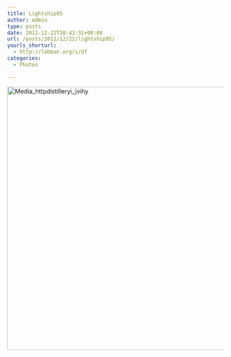 ```yaml
---
title: Lightship95
author: admin
type: posts
date: 2011-12-22T10:43:31+00:00
url: /posts/2011/12/22/lightship95/
yourls_shorturl:
  - http://lobban.org/i/df
categories:
  - Photos

---
```

<div class='posterous_autopost'>
  <a href="http://instagr.am/p/aqtAC/"></p> 
  
  <div class='p_embed p_image_embed'>
    <a href="http://getfile4.posterous.com/getfile/files.posterous.com/nonimage/EHclxrqrFFAwbvvwDHAfaqutfbBhGJFspyyhCjGIJecoJcAcziczduoooBBp/media_httpdistilleryi_Jvihy.jpg.scaled1000.jpg"><img alt="Media_httpdistilleryi_jvihy" height="612" src="https://getfile4.posterous.com/getfile/files.posterous.com/nonimage/EHclxrqrFFAwbvvwDHAfaqutfbBhGJFspyyhCjGIJecoJcAcziczduoooBBp/media_httpdistilleryi_Jvihy.jpg.scaled1000.jpg" width="612" /></a>
  </div>
  
  <p>
    </a></div>